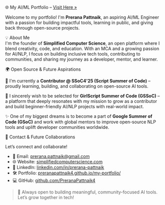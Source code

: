 🌐 My AI/ML Portfolio – [Visit Here »](https://preranapattnaik4.github.io/my-portfolio/)

Welcome to my portfolio! I'm **Prerana Pattnaik**, an aspiring AI/ML Engineer with a passion for building impactful tools, learning in public, and giving back through open-source projects.

💡 About Me  
I'm the founder of **Simplified Computer Science**, an open platform where I blend creativity, code, and education. With an MCA and a growing passion for AI/NLP, I focus on building inclusive tech tools, contributing to communities, and sharing my journey as a developer, mentor, and learner.

🌍 Open Source & Future Aspirations  

📌 I'm currently a **Contributor @ SSoC4'25 (Script Summer of Code)** – proudly learning, building, and collaborating on open-source AI tools.

🌟 I sincerely wish to be selected for **GirlScript Summer of Code (GSSoC)** – a platform that deeply resonates with my mission to grow as a contributor and build beginner-friendly AI/NLP projects with real-world impact.

✨ One of my biggest dreams is to become a part of **Google Summer of Code (GSoC)** and work with global mentors to improve open-source NLP tools and uplift developer communities worldwide.

🤝 Contact & Future Collaborations  

Let’s connect and collaborate!

- 📧 Email: [prerana.pattnaik@gmail.com](mailto:prerana.pattnaik@gmail.com)  
- 🌐 Website: [simplifiedcomputerscience.com](https://simplifiedcomputerscience.com)  
- 💼 LinkedIn: [linkedin.com/in/prerana-pattnaik](https://www.linkedin.com/in/prerana-pattnaik/)  
- 🛠️ Portfolio: [preranapattnaik4.github.io/my-portfolio/](https://preranapattnaik4.github.io/my-portfolio/)  
- 💻 GitHub: [github.com/PreranaPattnaik4](https://github.com/PreranaPattnaik4)

> 🚀 Always open to building meaningful, community-focused AI tools. Let’s grow together in tech!
